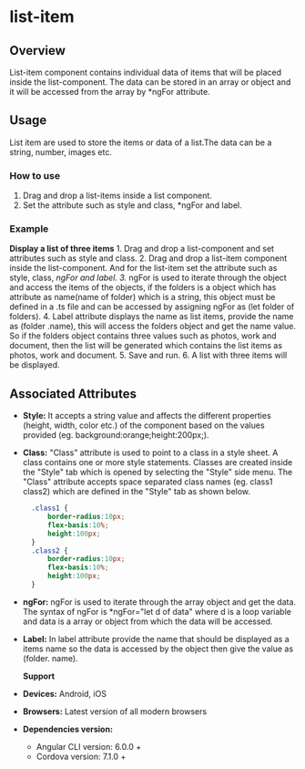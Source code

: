 # list-item

## Overview

List-item component contains individual data of items that will be placed inside the list-component. The data can be stored in an array or object and it will be accessed from the array by \*ngFor attribute.

## Usage

List item are used to store the items or data of a list.The data can be a string, number, images etc.

### How to use

1. Drag and drop a list-items inside a list component.
2. Set the attribute such as style and class, \*ngFor and label.

### Example

**Display a list of three items** 1. Drag and drop a list-component and set attributes such as style and class. 2. Drag and drop a list-item component inside the list-component. And for the list-item set the attribute such as style, class, _ngFor and label. 3._ ngFor is used to iterate through the object and access the items of the objects, if the folders is a object which has attribute as name\(name of folder\) which is a string, this object must be defined in a .ts file and can be accessed by assigning ngFor as \(let folder of folders\). 4. Label attribute displays the name as list items, provide the name as \(folder .name\), this will access the folders object and get the name value. So if the folders object contains three values such as photos, work and document, then the list will be generated which contains the list items as photos, work and document. 5. Save and run. 6. A list with three items will be displayed.

## Associated Attributes

* **Style:** It accepts a string value and affects the different properties \(height, width, color etc.\) of the component based on the values provided \(eg. background:orange;height:200px;\).
* **Class:** "Class" attribute is used to point to a class in a style sheet. A class contains one or more style statements. Classes are created inside the "Style" tab which is opened by selecting the "Style" side menu. The "Class" attribute accepts space separated class names \(eg. class1 class2\) which are defined in the "Style" tab as shown below.

  ```css
    .class1 {
        border-radius:10px;
        flex-basis:10%;
        height:100px;
    }
    .class2 {
        border-radius:10px;
        flex-basis:10%;
        height:100px;
    }
  ```

* **ngFor:** ngFor is used to iterate through the array object and get the data. The syntax of ngFor is \*ngFor="let d of data" where d is a loop variable and data is a array or object from which the data will be accessed. 
* **Label:** In label attribute provide the name that should be displayed as a items name so the data is accessed by the object then give the value as \(folder. name\).

  **Support**

* **Devices:** Android, iOS
* **Browsers:**  Latest version of all modern browsers
* **Dependencies version:** 
  * Angular CLI version: 6.0.0 + 
  * Cordova version: 7.1.0 + 

